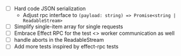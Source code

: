 - [ ] Hard code JSON serialization
  - Adjust rpc interface to `(payload: string) => Promise<string | ReadableStream>`
- [ ] Simplify single-item array for single requests
- [ ] Embrace Effect RPC for the test <> worker communication as well
- [ ] handle aborts in the ReadableStream
- [ ] Add more tests inspired by effect-rpc tests